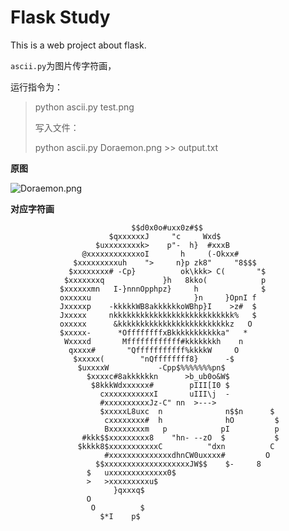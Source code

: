 # Flask Study
This is a web project about flask.

`ascii.py`为图片传字符画，


运行指令为：
> python ascii.py test.png
>
> 写入文件：
>
> python ascii.py Doraemon.png >> output.txt



**原图**

![Doraemon.png](https://raw.githubusercontent.com/wonderomg/FlaskStudy/master/Doraemon.png)

**对应字符画**

                               $$d0x0o#uxx0z#$$                                 
                          $qxxxxxxJ     "c     Wxd$                             
                       $uxxxxxxxxk>    p"-  h}  #xxxB                           
                    @xxxxxxxxxxxxoI       h     (-Okxx#                         
                  $xxxxxxxxxuh    ">     n}p zk8"     "8$$$                     
                 $xxxxxxxx# -Cp}          ok\kkk> C(       "$                   
                $xxxxxxxq             }h   8kko(            p                   
               $xxxxxxmn   I-}nnnOpphpz}     h              $                   
               oxxxxxu                       }n     }OpnI f                     
               Jxxxxxp    -kkkkkWB8akkkkkkoWBhp}I    >z#  $                     
               Jxxxxx     nkkkkkkkkkkkkkkkkkkkkkkkkkkk%   $                     
               oxxxxx      &kkkkkkkkkkkkkkkkkkkkkkkkkz   O                      
               $xxxxx-      *OffffffffxBkkkkkkkkkkka"   *                       
                Wxxxxd       Mffffffffffff#kkkkkkkh    n                        
                 qxxxx#       "Qfffffffffff%kkkkW     O                         
                  $xxxxx(        "nQffffffff8}      -$                          
                   $uxxxxW           -Cpp$%%%%%%%pn$                            
                     $xxxxc#8akkkkkkn      >b_ub0o&W$                           
                      $8kkkWdxxxxxx#        pIII[I0 $                           
                        cxxxxxxxxxxxI       uIII\j  -                           
                        #xxxxxxxxxxJz-C" nn  >--->                              
                        $xxxxxL8uxc  n              n$$n      $                 
                         cxxxxxxxx#  h              hO         $                
                         Bxxxxxxxxm   p            pI          p                
                    #kkk$$xxxxxxxxx8    "hn- --zO  $           $                
                   $kkkk8$xxxxxxxxxxxC          "dxn          C                 
                         #xxxxxxxxxxxxxxdhnCW0uxxxx#         O                  
                       $$xxxxxxxxxxxxxxxxxxxJW$$    $-     8                    
                     $   uxxxxxxxxxxxxx0$                                       
                     >   >xxxxxxxxxu$                                           
                           }qxxxq$                                              
                     O                                                          
                      O          $                                              
                        $*I    p$                                               
